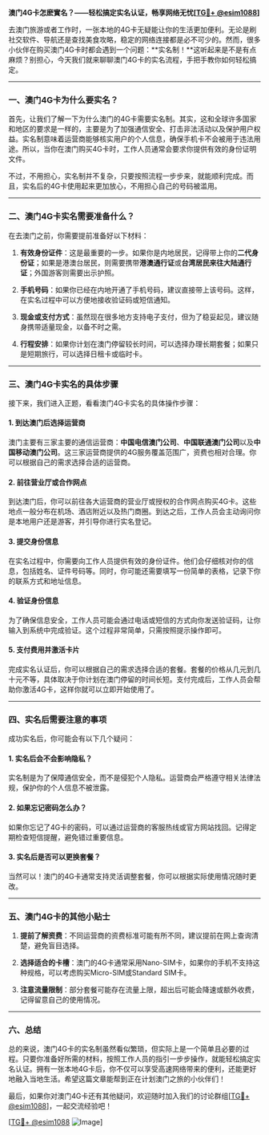 **澳门4G卡怎麽實名？——轻松搞定实名认证，畅享网络无忧[[TG💪+ @esim1088](https://t.me/s/esim1088)]**

去澳门旅游或者工作时，一张本地的4G卡无疑能让你的生活更加便利。无论是刷社交软件、导航还是查找美食攻略，稳定的网络连接都是必不可少的。然而，很多小伙伴在购买澳门4G卡时都会遇到一个问题：**实名制！**这听起来是不是有点麻烦？别担心，今天我们就来聊聊澳门4G卡的实名流程，手把手教你如何轻松搞定。

---

### 一、澳门4G卡为什么要实名？

首先，让我们了解一下为什么澳门的4G卡需要实名制。其实，这和全球许多国家和地区的要求是一样的，主要是为了加强通信安全、打击非法活动以及保护用户权益。实名制意味着运营商能够核实用户的个人信息，确保手机卡不会被用于违法用途。所以，当你在澳门购买4G卡时，工作人员通常会要求你提供有效的身份证明文件。

不过，不用担心，实名制并不复杂，只要按照流程一步步来，就能顺利完成。而且，实名后的4G卡使用起来更加放心，不用担心自己的号码被滥用。

---

### 二、澳门4G卡实名需要准备什么？

在去澳门之前，你需要提前准备好以下材料：

1. **有效身份证件**：这是最重要的一步。如果你是内地居民，记得带上你的**二代身份证**；如果是港澳台居民，则需要携带**港澳通行证**或**台湾居民来往大陆通行证**；外国游客则需要出示护照。
   
2. **手机号码**：如果你已经在内地开通了手机号码，建议直接带上该号码。这样，在实名过程中可以方便地接收验证码或短信通知。

3. **现金或支付方式**：虽然现在很多地方支持电子支付，但为了稳妥起见，建议随身携带适量现金，以备不时之需。

4. **行程安排**：如果你计划在澳门停留较长时间，可以选择办理长期套餐；如果只是短期旅行，可以选择日租卡或临时卡。

---

### 三、澳门4G卡实名的具体步骤

接下来，我们进入正题，看看澳门4G卡实名的具体操作步骤：

#### 1. 到达澳门后选择运营商

澳门主要有三家主要的通信运营商：**中国电信澳门公司**、**中国联通澳门公司**以及**中国移动澳门公司**。这三家运营商提供的4G服务覆盖范围广，资费也相对合理。你可以根据自己的需求选择合适的运营商。

#### 2. 前往营业厅或合作网点

到达澳门后，你可以前往各大运营商的营业厅或授权的合作网点购买4G卡。这些地点一般分布在机场、酒店附近以及热门商圈。到达之后，工作人员会主动询问你是本地用户还是游客，并引导你进行实名登记。

#### 3. 提交身份信息

在实名过程中，你需要向工作人员提供有效的身份证件。他们会仔细核对你的信息，包括姓名、证件号码等。同时，你可能还需要填写一份简单的表格，记录下你的联系方式和地址信息。

#### 4. 验证身份信息

为了确保信息安全，工作人员可能会通过电话或短信的方式向你发送验证码，让你输入到系统中完成验证。这个过程非常简单，只需按照提示操作即可。

#### 5. 支付费用并激活卡片

完成实名认证后，你可以根据自己的需求选择合适的套餐。套餐的价格从几元到几十元不等，具体取决于你计划在澳门停留的时间长短。支付完成后，工作人员会帮助你激活4G卡，这样你就可以立即开始使用了。

---

### 四、实名后需要注意的事项

成功实名后，你可能会有以下几个疑问：

#### 1. 实名后会不会影响隐私？

实名制是为了保障通信安全，而不是侵犯个人隐私。运营商会严格遵守相关法律法规，保护你的个人信息不被泄露。

#### 2. 如果忘记密码怎么办？

如果你忘记了4G卡的密码，可以通过运营商的客服热线或官方网站找回。记得定期检查短信提醒，避免错过重要信息。

#### 3. 实名后是否可以更换套餐？

当然可以！澳门的4G卡通常支持灵活调整套餐，你可以根据实际使用情况随时更改。

---

### 五、澳门4G卡的其他小贴士

1. **提前了解资费**：不同运营商的资费标准可能有所不同，建议提前在网上查询清楚，避免盲目选择。

2. **选择适合的卡槽**：澳门的4G卡通常采用Nano-SIM卡，如果你的手机不支持这种规格，可以考虑购买Micro-SIM或Standard SIM卡。

3. **注意流量限制**：部分套餐可能存在流量上限，超出后可能会降速或额外收费，记得留意自己的使用情况。

---

### 六、总结

总的来说，澳门4G卡的实名制虽然看似繁琐，但实际上是一个简单且必要的过程。只要你准备好所需的材料，按照工作人员的指引一步步操作，就能轻松搞定实名认证。拥有一张本地4G卡后，你不仅可以享受高速网络带来的便利，还能更好地融入当地生活。希望这篇文章能帮到正在计划澳门之旅的小伙伴们！

最后，如果你对澳门4G卡还有其他疑问，欢迎随时加入我们的讨论群组[[TG💪+ @esim1088](https://t.me/s/esim1088)]，一起交流经验吧！

[[TG💪+ @esim1088](https://t.me/s/esim1088) ![Image](https://i.postimg.cc/4NQfJmqS/Snipaste-2025-05-13-00-14-12.png)]